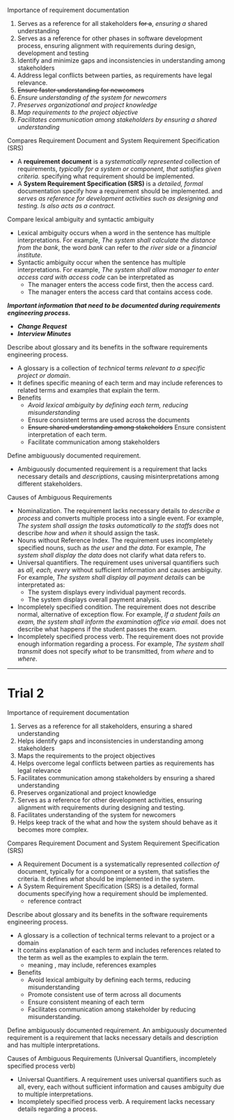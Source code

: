 Importance of requirement documentation
1. Serves as a reference for all stakeholders ~~for a~~, *ensuring a* shared understanding
2. Serves as a reference for other phases in software development process, ensuring alignment with requirements during design, development and testing
3. Identify and minimize gaps and inconsistencies in understanding among stakeholders
4. Address legal conflicts between parties, as requirements have legal relevance.
5. ~~Ensure faster understanding for newcomers~~
6. *Ensure understanding of the system for newcomers*
7. *Preserves organizational and project knowledge*
9. *Map requirements to the project objective*
10. *Facilitates communication among stakeholders by ensuring a shared understanding*

 Compares Requirement Document and System Requirement Specification (SRS)
- A **requirement document** is a *systematically represented* collection of requirements, *typically for a system or component, that satisfies given criteria.* specifying what requirement should be implemented.
- A **System Requirement Specification (SRS)** is a *detailed, formal* documentation specify how a requirement should be implemented. and *serves as reference for development activities such as designing and testing. Is also acts as a contract.*


 Compare lexical ambiguity and syntactic ambiguity
 - Lexical ambiguity occurs when a word in the sentence has multiple interpretations. For example, *The system shall calculate the distance from the bank*, the word *bank* can refer to *the river side* or a *financial institute*.
 - Syntactic ambiguity occur when the sentence has multiple interpretations. For example, *The system shall allow manager to enter access card with access code* can be interpretated as
	 - The manager enters the access code first, then the access card.
	 - The manager enters the access card that contains access code.

 ***Important information that need to be documented during requirements engineering process.***
 - ***Change Request***
 - ***Interview Minutes***

 Describe about glossary and its benefits in the software requirements engineering process.
 - A glossary is a collection of *technical* terms *relevant to a specific project or domain*. 
 - It defines specific meaning of each term and may include references to related terms and examples that explain the term.
 - Benefits
	 - *Avoid lexical ambiguity by defining each term, reducing misunderstanding*
	 - Ensure consistent terms are used across the documents
	 - ~~Ensure shared understanding among stakeholders~~ Ensure consistent interpretation of each term.
	 - Facilitate communication among stakeholders

 Define ambiguously documented requirement.
 - Ambiguously documented requirement is a requirement that lacks necessary details and *descriptions*, causing misinterpretations among different stakeholders.

 Causes of Ambiguous Requirements
 - Nominalization. The requirement lacks necessary details *to describe a process* and converts multiple process into a single event. For example, *The system shall assign the tasks automatically to the staffs*  does not describe *how* and *when* it should assign the task.
 - Nouns without Reference Index. The requirement uses incompletely specified nouns, such as *the user* and *the data*. For example, *The system shall display the data* does not clarify what data refers to.
 - Universal quantifiers. The requirement uses universal quantifiers such as *all, each, every* without sufficient information and causes ambiguity. For example, *The system shall display all payment details* can be interpretated as:
	 - The system displays every individual payment records.
	 - The system displays overall payment analysis.
 - Incompletely specified condition. The requirement does not describe normal, alternative of exception flow. For example, *If a student fails an exam, the system shall inform the examination office via email.* does not describe what happens if the student passes the exam.
 - Incompletely specified process verb. The requirement does not provide enough information regarding a process. For example, *The system shall transmit* does not specify *what* to be transmitted, from *where* and to *where*.

---
# Trial 2
Importance of requirement documentation
1. Serves as a reference for all stakeholders, ensuring a shared understanding
2. Helps identify gaps and inconsistencies in understanding among stakeholders
3. Maps the requirements to the project objectives
4. Helps overcome legal conflicts between parties as requirements has legal relevance
5. Facilitates communication among stakeholders by ensuring a shared understanding
6. Preserves organizational and project knowledge
7. Serves as a reference for other development activities, ensuring alignment with requirements during designing and testing.
8. Facilitates understanding of the system for newcomers
9. Helps keep track of the what and how the system should behave as it becomes more complex.

 Compares Requirement Document and System Requirement Specification (SRS)
 - A Requirement Document is a systematically represented *collection of* document, typically for a component or a system, that satisfies the criteria. It defines *what* should be implemented in the system.
 - A System Requirement Specification (SRS) is a detailed, formal documents specifying how a requirement should be implemented.
	 - reference contract

 Describe about glossary and its benefits in the software requirements engineering process.
 - A glossary is a collection of technical terms relevant to a project or a domain
 - It contains explanation of each term and includes references related to the term as well as the examples to explain the term. 
	 - meaning , may include, references examples
 - Benefits
	 - Avoid lexical ambiguity by defining each terms, reducing misunderstanding
	 - Promote consistent use of term across all documents
	 - Ensure consistent meaning of each term
	 - Facilitates communication among stakeholder by reducing misunderstanding.

 Define ambiguously documented requirement.
 An ambiguously documented requirement is a requirement that lacks necessary details and description and has multiple interpretations.

 Causes of Ambiguous Requirements (Universal Quantifiers, incompletely specified process verb)
 - Universal Quantifiers. A requirement uses universal quantifiers such as all, every, each without sufficient information and causes ambiguity due to multiple interpretations.
 - Incompletely specified process verb. A requirement lacks necessary details regarding a process. 
